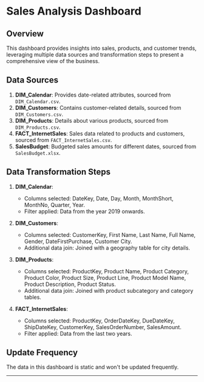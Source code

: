 
# Sales Analysis Dashboard

## Overview
This dashboard provides insights into sales, products, and customer trends, leveraging multiple data sources and transformation steps to present a comprehensive view of the business.

## Data Sources
1. **DIM_Calendar**: Provides date-related attributes, sourced from `DIM_Calendar.csv`.
2. **DIM_Customers**: Contains customer-related details, sourced from `DIM_Customers.csv`.
3. **DIM_Products**: Details about various products, sourced from `DIM_Products.csv`.
4. **FACT_InternetSales**: Sales data related to products and customers, sourced from `FACT_InternetSales.csv`.
5. **SalesBudget**: Budgeted sales amounts for different dates, sourced from `SalesBudget.xlsx`.

## Data Transformation Steps
1. **DIM_Calendar**: 
   - Columns selected: DateKey, Date, Day, Month, MonthShort, MonthNo, Quarter, Year.
   - Filter applied: Data from the year 2019 onwards.
   
2. **DIM_Customers**: 
   - Columns selected: CustomerKey, First Name, Last Name, Full Name, Gender, DateFirstPurchase, Customer City.
   - Additional data join: Joined with a geography table for city details.
   
3. **DIM_Products**: 
   - Columns selected: ProductKey, Product Name, Product Category, Product Color, Product Size, Product Line, Product Model Name, Product Description, Product Status.
   - Additional data join: Joined with product subcategory and category tables.
   
4. **FACT_InternetSales**: 
   - Columns selected: ProductKey, OrderDateKey, DueDateKey, ShipDateKey, CustomerKey, SalesOrderNumber, SalesAmount.
   - Filter applied: Data from the last two years.

## Update Frequency
The data in this dashboard is static and won't be updated frequently.

---


